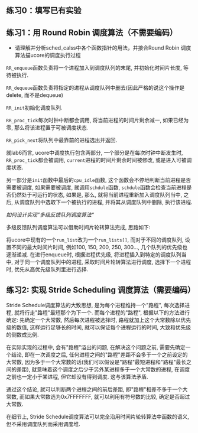 ## 练习0：填写已有实验

## 练习1：用 Round Robin 调度算法（不需要编码）

- 请理解并分析sched_calss中各个函数指针的用法，并接合Round Robin 调度算法描ucore的调度执行过程

`RR_enqueue`函数负责将一个进程加入到调度队列的末尾, 并初始化时间片长度, 等待被执行. 

`RR_dequeue`函数负责将指定的进程从调度队列中删去(因此严格的说这个操作是delete, 而不是dequeue)

`RR_init`初始化调度队列. 

`RR_proc_tick`每次时钟中断都会调用, 将当前进程的时间片剩余减一, 如果已经为零, 那么将该进程置于可被调度状态. 

`RR_pick_next`将队列中最靠前的进程选出并返回. 

就lab6而言, ucore中调度执行包含两部分, 一个部分是在每次时钟中断发生时, `RR_proc_tick`都会被调用, `current`进程的时间片剩余时间被修改, 或是进入可被调度状态. 

另一部分是`init`函数中最后的`cpu_idle`函数, 这个函数会不停地判断当前进程是否需要被调度, 如果需要被调度, 就调用`schdule`函数, `schdule`函数会检查当前进程是否仍然处于可运行的状态, 如果是, 那么, 就将当前进程重新加入调度队列当中, 之后, 从调度队列中选取下一个被执行的进程, 并将其从调度队列中删除, 执行该进程. 

_如何设计实现”多级反馈队列调度算法“_

多级反馈队列调度算法可以借助时间片轮转算法完成, 思路如下:

将ucore中现有的一个`run_list`改为一个`run_lists[]`, 而对于不同的调度队列, 设置不同的最大时间片时间, 例如100, 150, 200, 250, 300..., 几个队列的优先级也逐渐递减. 在进行enqueue时, 根据进程优先级, 将进程插入到特定的调度队列当中, 对于同一个调度队列中的进程, 采取时间片轮转算法进行调度, 选择下一个进程时, 优先从高优先级队列里进行选择. 

## 练习2: 实现 Stride Scheduling 调度算法（需要编码）

Stride Schedule调度算法的大致思想, 是为每个进程维持一个"路程", 每次选择进程, 就将行走"路程"最短那个为下一个. 而每个进程的"路程", 根据以下的方法进行确定: 先确定一个大常数, 然后每次进程被选择时, 路程就加上这个大常数除以优先级的数值, 这样运行足够长的时间, 就可以保证每个进程运行的时间, 大致和优先级的倒数成比例. 

在实际实现的过程中, 会有"路程"溢出的问题, 在解决这个问题之前, 需要先确定一个结论, 即在一次调度之后, 任何进程之间的"路程"差距不会多于一个之前设定的大常数, 因为多于一个大常数的话(我们可以假设是"路程"最短进程和"路程"最长之间的差距), 就意味着这个调度之后少于另外某进程多于一个大常数的进程, 在调度之前也一定小于某进程, 但它却没有得到调度. 这与该算法矛盾. 

通过这个结论, 就可以判断两个进程之间的前后差距, 即"路程"相差不多于一个大常数, 而如果大常数选为0x7FFFFFFF, 就可以利用有符号数的比较, 确定是否超过大常数. 

在细节上, Stride Schedule调度算法可以完全沿用时间片轮转算法中函数的语义, 但不采用调度队列而采用调度堆. 
 
